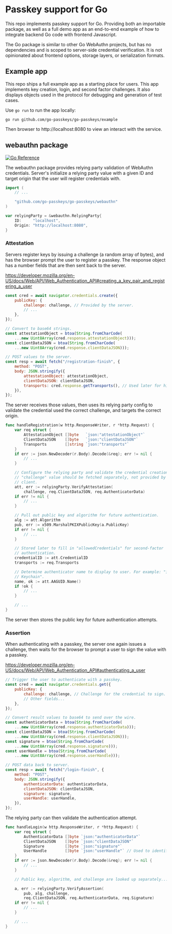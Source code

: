 # Passkey support for Go

This repo implements passkey support for Go. Providing both an importable
package, as well as a full demo app as an end-to-end example of how to integrate
backend Go code with frontend Javascript.

The Go package is similar to other Go WebAuthn projects, but has no dependencies
and is scoped to server-side credential verification. It is not opinionated
about frontend options, storage layers, or serialization formats.

## Example app

This repo ships a full example app as a starting place for users. This app
implements key creation, login, and second factor challenges. It also displays
objects used in the protocol for debugging and generation of test cases.

Use `go run` to run the app locally:

```
go run github.com/go-passkeys/go-passkeys/example
```

Then browser to http://localhost:8080 to view an interact with the service.

## webauthn package

[![Go Reference](https://pkg.go.dev/badge/github.com/go-passkeys/go-passkeys/webauthn.svg)](https://pkg.go.dev/github.com/go-passkeys/go-passkeys/webauthn)

The webauthn package provides relying party validation of WebAuthn credentials.
Server's initialize a relying party value with a given ID and target origin that
the user will register credentials with.

```go
import (
    // ...

    "github.com/go-passkeys/go-passkeys/webauthn"
)

var relyingParty = &webauthn.RelyingParty{
    ID:     "localhost",
    Origin: "http://localhost:8080",
}
```

### Attestation

Servers register keys by issuing a challenge (a random array of bytes), and has
the browser prompt the user to register a passkey. The response object has a
number fields that are then sent back to the server.

https://developer.mozilla.org/en-US/docs/Web/API/Web_Authentication_API#creating_a_key_pair_and_registering_a_user

```javascript
const cred = await navigator.credentials.create({
	publicKey: {
		challenge: challenge, // Provided by the server.
		// ...
	},
});

// Convert to base64 strings.
const attestationObject = btoa(String.fromCharCode(
    ...new Uint8Array(cred.response.attestationObject)));
const clientDataJSON = btoa(String.fromCharCode(
    ...new Uint8Array(cred.response.clientDataJSON)));

// POST values to the server.
const resp = await fetch("/registration-finish", {
	method: "POST",
	body: JSON.stringify({
		attestationObject: attestationObject,
		clientDataJSON: clientDataJSON,
		transports: cred.response.getTransports(), // Used later for hints.
    }),
});
```

The server receives those values, then uses its relying party config to
validate the credential used the correct challenge, and targets the correct
origin.

```go
func handleRegistration(w http.ResponseWriter, r *http.Request) {
	var req struct {
		AttestationObject []byte   `json:"attestationObject"`
		ClientDataJSON    []byte   `json:"clientDataJSON"`
		Transports        []string `json:"transports"`
	}
	if err := json.NewDecoder(r.Body).Decode(&req); err != nil {
		// ...
	}

	// Configure the relying party and validate the credential creation. The
	// "challenge" value should be fetched separately, not provided by the
	// client.
	att, err := relyingParty.VerifyAttestation(
        challenge, req.ClientDataJSON, req.AuthenticatorData)
	if err != nil {
		// ...
	}

	// Pull out public key and algorithm for future authentication.
	alg := att.Algorithm
	pub, err := x509.MarshalPKIXPublicKey(a.PublicKey)
	if err != nil {
		// ...
	}

	// Stored later to fill in "allowedCredentials" for second-factor
	// authentication.
	credentialID := att.CredentialID
	transports := req.Transports

	// Determine authenticator name to display to user. For example: "iCloud
    // Keychain".
	name, ok := att.AAGUID.Name()
	if !ok {
		// ...
	}

	// ...
}
```

The server then stores the public key for future authentication attempts.

### Assertion

When authenticating with a passkey, the server one again issues a challenge,
then waits for the browser to prompt a user to sign the value with a passkey.

https://developer.mozilla.org/en-US/docs/Web/API/Web_Authentication_API#authenticating_a_user

```javascript
// Trigger the user to authenticate with a passkey.
const cred = await navigator.credentials.get({
	publicKey: {
		challenge: challenge, // Challenge for the credential to sign.
		// Other fields...
	},
});

// Convert result values to base64 to send over the wire.
const authenticatorData = btoa(String.fromCharCode(
    ...new Uint8Array(cred.response.authenticatorData)));
const clientDataJSON = btoa(String.fromCharCode(
    ...new Uint8Array(cred.response.clientDataJSON)));
const signature = btoa(String.fromCharCode(
    ...new Uint8Array(cred.response.signature)));
const userHandle = btoa(String.fromCharCode(
    ...new Uint8Array(cred.response.userHandle)));

// POST data back to server.
const resp = await fetch("/login-finish", {
    method: "POST",
    body: JSON.stringify({
		authenticatorData: authenticatorData,
		clientDataJSON: clientDataJSON,
		signature: signature,
		userHandle: userHandle,
    }),
});
```

The relying party can then validate the authentication attempt.

```go
func handleLogin(w http.ResponseWriter, r *http.Request) {
	var req struct {
		AuthenticatorData []byte `json:"authenticatorData"`
		ClientDataJSON    []byte `json:"clientDataJSON"`
		Signature         []byte `json:"signature"`
		UserHandle        []byte `json:"userHandle"` // Used to identify the public key.
	}
	if err := json.NewDecoder(r.Body).Decode(&req); err != nil {
		// ...
	}

	// Public key, algorithm, and challenge are looked up separately...

	a, err := relyingParty.VerifyAssertion(
        pub, alg, challenge,
        req.ClientDataJSON, req.AuthenticatorData, req.Signature)
    if err != nil {
        // ...
    }

	// ...
}
```
